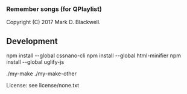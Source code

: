 ### Remember songs (for QPlaylist)

Copyright (C) 2017 Mark D. Blackwell.

## Development

npm install --global cssnano-cli
npm install --global html-minifier
npm install --global uglify-js

./my-make
./my-make-other

License: see license/none.txt
